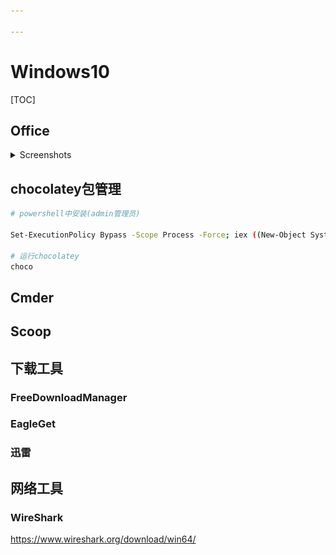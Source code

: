 ```yaml
---

---
```


# Windows10

[TOC]

## Office

<details> <summary> Screenshots </summary> <p float="left">  <bt><img src='https://github.com/suliveevil/ultimate-macOS/blob/master/Resources/Office-Windows10-VM.jpg' width="400"/>  </p></details> 

## chocolatey包管理

```bash
# powershell中安装(admin管理员)

Set-ExecutionPolicy Bypass -Scope Process -Force; iex ((New-Object System.Net.WebClient).DownloadString('https://chocolatey.org/install.ps1'))

# 运行chocolatey
choco
```

## Cmder

## Scoop

## 

## 下载工具

### FreeDownloadManager

### EagleGet

### 迅雷





## 网络工具

### WireShark

https://www.wireshark.org/download/win64/